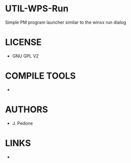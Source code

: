 UTIL-WPS-Run
============

Simple PM program launcher simliar to the winxx run dialog


LICENSE
===============
* GNU GPL V2

COMPILE TOOLS
===============
* 

AUTHORS
===============
* J. Pedone

LINKS
===============
* 
